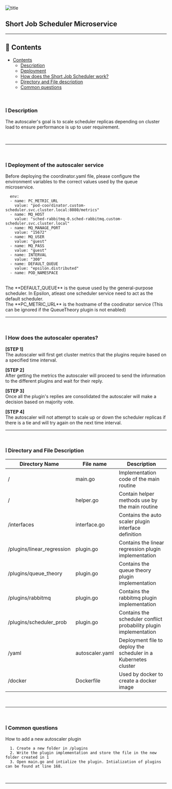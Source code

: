 ![title](https://alexneo.net/epsilon/sjsched.png "SJSched")
## Short Job Scheduler Microservice

---

## :page_facing_up: Contents
- [Contents](#contents)
  - [Description](#desc)
  - [Deployment](#deploy)
  - [How does the Short Job Scheduler work?](#algo)
  - [Directory and File description](#dir)
  - [Common questions](#qna)


<br>

<a name="desc"/></a> 
### :grey_exclamation: Description

The autoscaler's goal is to scale scheduler replicas depending on cluster load to ensure performance is up to user requirement.

<br>

---


<br>

<a name="deploy"/></a> 
### :grey_exclamation: Deployment of the autoscaler service

Before deploying the coordinator.yaml file, please configure the environment variables to the correct values used by the queue microservice.

      env:
      - name: PC_METRIC_URL
        value: "pod-coordinator.custom-scheduler.svc.cluster.local:8080/metrics"
      - name: MQ_HOST
        value: "sched-rabbitmq-0.sched-rabbitmq.custom-scheduler.svc.cluster.local"
      - name: MQ_MANAGE_PORT
        value: "15672"
      - name: MQ_USER
        value: "guest"
      - name: MQ_PASS
        value: "guest"
      - name: INTERVAL
        value: "300"
      - name: DEFAULT_QUEUE
        value: "epsilon.distributed"
      - name: POD_NAMESPACE

<br>
The **DEFAULT_QUEUE** is the queue used by the general-purpose scheduler. In Epsilon, atleast one scheduler service need to act as the default scheduler.
<br>
The **PC_METRIC_URL** is the hostname of the coodinator service (This can be ignored if the QueueTheory plugin is not enabled)

---

<br>

<a name="work"/></a> 
### :grey_exclamation: How does the autoscaler operates?

**[STEP 1]**
<br>
The autoscaler will first get cluster metrics that the plugins require based on a specified time interval.

**[STEP 2]**
<br>
After getting the metrics the autoscaler will proceed to send the information to the different plugins and wait for their reply.

**[STEP 3]**
<br>
Once all the plugin's replies are consolidated the autoscaler will make a decision based on majority vote. 

**[STEP 4]**
<br>
The autoscaler will not attempt to scale up or down the scheduler replicas if there is a tie and will try again on the next time interval.
<br>

---

<br>

<a name="dir"/></a> 
### :grey_exclamation: Directory and File Description

| Directory Name             | File name       | Description                                                       |
|----------------------------|-----------------|-------------------------------------------------------------------|
| /                          | main.go         | Implementation code of the main routine                           |
| /                          | helper.go       | Contain helper methods use by the main routine                    |
| /interfaces                | interface.go    | Contains the auto scaler plugin interface definition              |
| /plugins/linear_regression | plugin.go       | Contains the linear regression plugin implementation              |
| /plugins/queue_theory      | plugin.go       | Contains the queue theory plugin implementation                   |
| /plugins/rabbitmq          | plugin.go       | Contains the rabbitmq plugin implementation                       |
| /plugins/scheduler_prob    | plugin.go       | Contains the scheduler conflict probability plugin implementation |
| /yaml                      | autoscaler.yaml | Deployment file to deploy the scheduler in a Kubernetes cluster   |
| /docker                    | Dockerfile      | Used by docker to create a docker image                           |

<br>

---

<br>

<a name="qna"/></a> 
### :grey_exclamation: Common questions

<dl>
  <dt>How to add a new autoscaler plugin</dt>
  
      1. Create a new folder in /plugins
      2. Write the plugin implementation and store the file in the new folder created in 1
      3. Open main.go and intialize the plugin. Intialization of plugins can be found at line 168. 

</dl>

<br>

---
